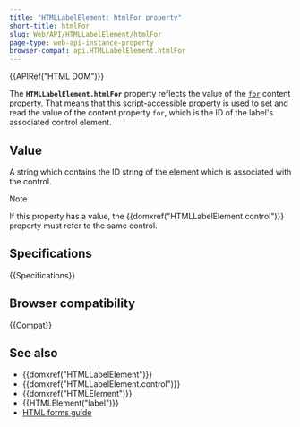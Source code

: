 ```yaml
---
title: "HTMLLabelElement: htmlFor property"
short-title: htmlFor
slug: Web/API/HTMLLabelElement/htmlFor
page-type: web-api-instance-property
browser-compat: api.HTMLLabelElement.htmlFor
---
```


{{APIRef("HTML DOM")}}

The **`HTMLLabelElement.htmlFor`** property reflects the value
of the [`for`](/en-US/docs/Web/HTML/Element/label#for) content property. That means that this
script-accessible property is used to set and read the value of the content property
`for`, which is the ID of the label's associated control element.

## Value

A string which contains the ID string of the element which is
associated with the control.

> [!NOTE]
> If this property has a value, the {{domxref("HTMLLabelElement.control")}} property
> must refer to the same control.

## Specifications

{{Specifications}}

## Browser compatibility

{{Compat}}

## See also

- {{domxref("HTMLLabelElement")}}
- {{domxref("HTMLLabelElement.control")}}
- {{domxref("HTMLElement")}}
- {{HTMLElement("label")}}
- [HTML forms guide](/en-US/docs/Learn_web_development/Extensions/Forms)
